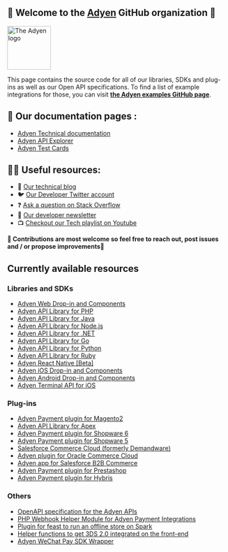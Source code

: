 ## 👋 Welcome to the [Adyen](https://www.adyen.com/) GitHub organization 👋

<!-- ![The Adyen Logo](https://github.com/adyen-examples/.github/raw/main/images/logo.png) -->

<img src="https://github.com/adyen-examples/.github/raw/main/images/logo.png" height="100" alt="The Adyen logo">

This page contains the source code for all of our libraries, SDKs and plug-ins as well as our Open API specifications. To find a list of example integrations for those, you can visit **[the Adyen examples GitHub page](https://github.com/adyen-examples)**.

## 📜 Our documentation pages : 

* [Adyen Technical documentation](https://docs.adyen.com/)
* [Adyen API Explorer](https://docs.adyen.com/api-explorer/)
* [Adyen Test Cards](https://docs.adyen.com/development-resources/test-cards/test-card-numbers/)

## 👩‍💻 Useful resources: 

* 📝 [Our technical blog](https://dev.to/adyen)
* 🐦 [Our Developer Twitter account](https://twitter.com/AdyenDevs)
* ❓ [Ask a question on Stack Overflow](https://stackoverflow.com/questions/tagged/adyen)
* 📰 [Our developer newsletter](https://www.adyen.com/newsletter/developers)
* 📺 [Checkout our Tech playlist on Youtube](https://www.youtube.com/watch?v=VPpTgsJbIhc&list=PL6agz7H5yEoaS-bF2gIwRwe_ApzqmW_QX)

**🌈 Contributions are most welcome so feel free to reach out, post issues and / or propose improvements🦄**

## Currently available resources

### Libraries and SDKs

* [Adyen Web Drop-in and Components](https://github.com/Adyen/adyen-web)
* [Adyen API Library for PHP](https://github.com/Adyen/adyen-php-api-library)
* [Adyen API Library for Java](https://github.com/Adyen/adyen-java-api-library)
* [Adyen API Library for Node.js](https://github.com/Adyen/adyen-node-api-library)
* [Adyen API Library for .NET](https://github.com/Adyen/adyen-dotnet-api-library)
* [Adyen API Library for Go](https://github.com/Adyen/adyen-go-api-library)
* [Adyen API Library for Python](https://github.com/Adyen/adyen-python-api-library)
* [Adyen API Library for Ruby](https://github.com/Adyen/adyen-ruby-api-library)
* [Adyen React Native [Beta]](https://github.com/Adyen/adyen-react-native)
* [Adyen iOS Drop-in and Components](https://github.com/Adyen/adyen-ios)
* [Adyen Android Drop-in and Components](https://github.com/Adyen/adyen-android)
* [Adyen Terminal API for iOS](https://github.com/Adyen/adyen-terminal-api-ios)

### Plug-ins

* [Adyen Payment plugin for Magento2](https://github.com/Adyen/adyen-magento2) 
* [Adyen API Library for Apex](https://github.com/Adyen/adyen-apex-api-library)
* [Adyen Payment plugin for Shopware 6](https://github.com/Adyen/adyen-shopware6)
* [Adyen Payment plugin for Shopware 5](https://github.com/Adyen/adyen-shopware5)
* [Salesforce Commerce Cloud (formerly Demandware)](https://github.com/Adyen/adyen-salesforce-commerce-cloud)
* [Adyen plugin for Oracle Commerce Cloud](https://github.com/Adyen/adyen-oracle-commerce-cloud)
* [Adyen app for Salesforce B2B Commerce](https://github.com/Adyen/adyen-salesforce-b2b-commerce)
* [Adyen Payment plugin for Prestashop](https://github.com/Adyen/adyen-prestashop)
* [Adyen Payment plugin for Hybris](https://github.com/Adyen/adyen-hybris)

### Others

* [OpenAPI specification for the Adyen APIs](https://github.com/Adyen/adyen-openapi)
* [PHP Webhook Helper Module for Adyen Payment Integrations](https://github.com/Adyen/php-webhook-module)
* [Plugin for feast to run an offline store on Spark](https://github.com/Adyen/feast-spark-offline-store)
* [Helper functions to get 3DS 2.0 integrated on the front-end](https://github.com/Adyen/adyen-3ds2-js-utils)
* [Adyen WeChat Pay SDK Wrapper](https://github.com/Adyen/adyen-wechatpay-ios)
